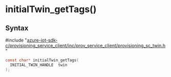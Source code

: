 # initialTwin_getTags()

## Syntax

\#include "[azure-iot-sdk-c/provisioning_service_client/inc/prov_service_client/provisioning_sc_twin.h](../provisioning-sc-twin-h.md)"  
```C
const char* initialTwin_getTags(
  INITIAL_TWIN_HANDLE  twin
);
```


